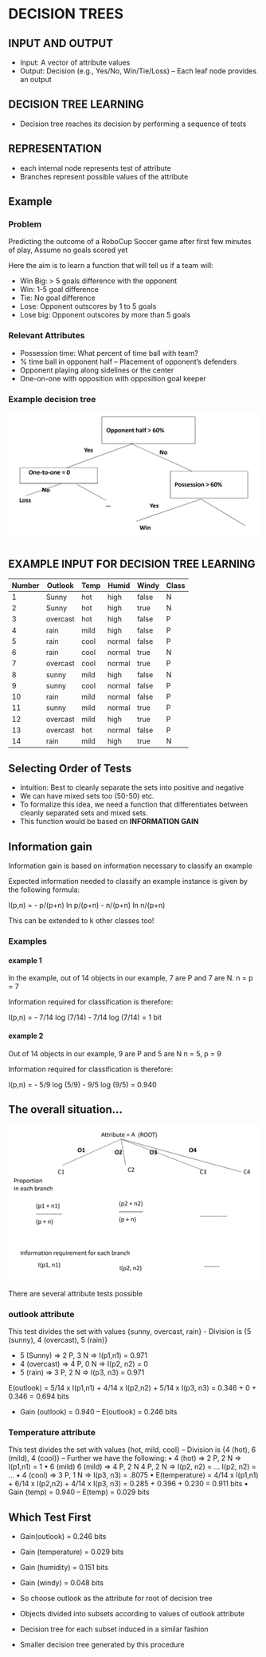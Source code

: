 # DECISION TREES

## INPUT AND OUTPUT

- Input: A vector of attribute values
- Output: Decision (e.g., Yes/No, Win/Tie/Loss) – Each leaf node provides an output

## DECISION TREE LEARNING

- Decision tree reaches its decision by performing a sequence of tests

## REPRESENTATION

- each internal node represents test of attribute
- Branches represent possible values of the attribute

## Example

### Problem

Predicting the outcome of a RoboCup Soccer game after first few minutes of play, Assume no goals scored yet

Here the aim is to learn a function that will tell us if a team will:

- Win Big: > 5 goals difference with the opponent
- Win: 1-5 goal difference
- Tie: No goal difference
- Lose: Opponent outscores by 1 to 5 goals
- Lose big: Opponent outscores by more than 5 goals

### Relevant Attributes

- Possession time: What percent of time ball with team?
- % time ball in opponent half – Placement of opponent’s defenders
- Opponent playing along sidelines or the center
- One-on-one with opposition with opposition goal keeper

### Example decision tree

![a.png](a.png)

## EXAMPLE INPUT FOR DECISION TREE LEARNING

| Number | Outlook  | Temp | Humid  | Windy | Class |
| ------ | -------- | ---- | ------ | ----- | ----- |
| 1      | Sunny    | hot  | high   | false | N     |
| 2      | Sunny    | hot  | high   | true  | N     |
| 3      | overcast | hot  | high   | false | P     |
| 4      | rain     | mild | high   | false | P     |
| 5      | rain     | cool | normal | false | P     |
| 6      | rain     | cool | normal | true  | N     |
| 7      | overcast | cool | normal | true  | P     |
| 8      | sunny    | mild | high   | false | N     |
| 9      | sunny    | cool | normal | false | P     |
| 10     | rain     | mild | normal | false | P     |
| 11     | sunny    | mild | normal | true  | P     |
| 12     | overcast | mild | high   | true  | P     |
| 13     | overcast | hot  | normal | false | P     |
| 14     | rain     | mild | high   | true  | N     |

## Selecting Order of Tests

- Intuition: Best to cleanly separate the sets into positive
and negative
- We can have mixed sets too (50-50) etc.
- To formalize this idea, we need a function that differentiates between cleanly separated sets and mixed sets.
- This function would be based on **INFORMATION GAIN**

## Information gain

Information gain is based on information necessary to classify an example

Expected information needed to classify an example instance is given by the following formula:

I(p,n) = - p/(p+n) ln p/(p+n) - n/(p+n) ln n/(p+n)

This can be extended to k other classes too!

### Examples

#### example 1

In the example, out of 14 objects in our example, 7 are P and 7 are N.
  n = p = 7

Information required for classification is therefore:

I(p,n) = - 7/14 log (7/14) - 7/14 log (7/14) = 1 bit

#### example 2

Out of 14 objects in our example, 9 are P and 5 are N
  n = 5, p = 9

Information required for classification is therefore:

I(p,n) = - 5/9 log (5/9) - 9/5 log (9/5) = 0.940

## The overall situation…

![b.png](b.png)

There are several attribute tests possible

### outlook attribute

This test divides the set with values {sunny, overcast, rain}
    - Division is {5 (sunny), 4 (overcast), 5 (rain)}

- 5 (Sunny) => 2 P, 3 N => I(p1,n1) = 0.971
- 4 (overcast) => 4 P, 0 N => I(p2, n2) = 0
- 5 (rain) => 3 P, 2 N => I(p3, n3) = 0.971

E(outlook) = 5/14 x I(p1,n1) + 4/14 x I(p2,n2) + 5/14 x I(p3, n3) = 0.346 + 0 + 0.346 = 0.694 bits

- Gain (outlook) = 0.940 – E(outlook) = 0.246 bits

### Temperature attribute

This test divides the set with values {hot, mild, cool}
    – Division is {4 (hot), 6 (mild), 4 (cool)} – Further we have the following:
• 4 (hot) => 2 P, 2 N =>  I(p1,n1) = 1
• 6 (mild) 6 (mild) =>  4 P, 2 N 4 P, 2 N =>  I(p2, n2) = … I(p2, n2) = …
• 4 (cool) =>  3 P, 1 N =>  I(p3, n3) = .8075
• E(temperature) = 4/14 x I(p1,n1) + 6/14  x  I(p2,n2) + 4/14  x  I(p3, n3) = 0.285 + 0.396 + 0.230 = 0.911 bits
• Gain (temp) = 0.940 – E(temp) = 0.029 bits

## Which Test First

- Gain(outlook) = 0.246 bits
- Gain (temperature) = 0.029 bits
- Gain (humidity) = 0.151 bits
- Gain (windy) = 0.048 bits

- So choose outlook as the attribute for root of decision tree
- Objects divided into subsets according to values of outlook attribute
- Decision tree for each subset induced in a similar fashion
- Smaller decision tree generated by this procedure

